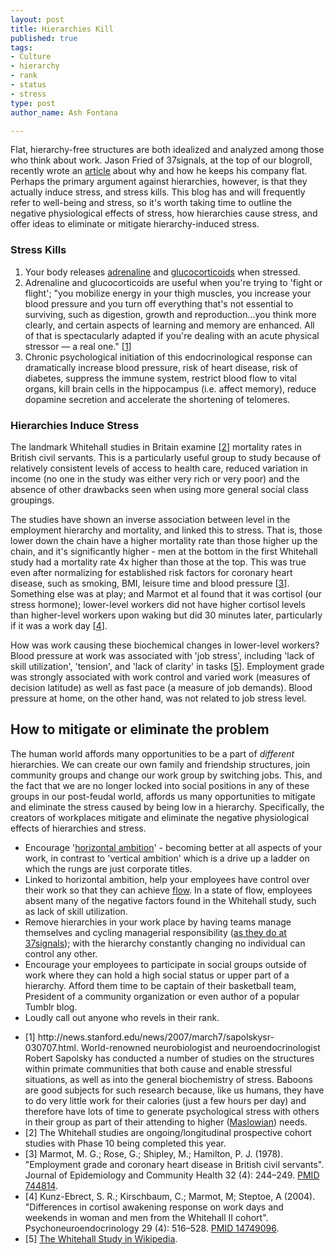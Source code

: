 ```yaml
--- 
layout: post
title: Hierarchies Kill
published: true
tags: 
- Culture
- hierarchy
- rank
- status
- stress
type: post
author_name: Ash Fontana

---
```

Flat, hierarchy-free structures are both idealized and analyzed among those who think about work. Jason Fried of 37signals, at the top of our blogroll, recently wrote an <a href="http://www.inc.com/magazine/20110401/jason-fried-why-i-run-a-flat-company.html">article</a> about why and how he keeps his company flat. Perhaps the primary argument against hierarchies, however, is that they actually induce stress, and stress kills. This blog has and will frequently refer to well-being and stress, so it's worth taking time to outline the negative physiological effects of stress, how hierarchies cause stress, and offer ideas to eliminate or mitigate hierarchy-induced stress.

<h3>Stress Kills</h3>
<ol>
	<li>Your body releases <a href="http://en.wikipedia.org/wiki/Epinephrine">adrenaline</a> and <a href="http://en.wikipedia.org/wiki/Glucocorticoid">glucocorticoids</a> when stressed.</li>
	<li>Adrenaline and glucocorticoids are useful when you're trying to 'fight or flight'; "you mobilize energy in your thigh muscles, you increase your blood pressure and you turn off everything that's not essential to surviving, such as digestion, growth and reproduction...you think more clearly, and certain aspects of learning and memory are enhanced. All of that is spectacularly adapted if you're dealing with an acute physical stressor — a real one." [<a href="#footnote-1">1</a>]</li>
	<li>Chronic psychological initiation of this endocrinological response can dramatically increase blood pressure, risk of heart disease, risk of diabetes, suppress the immune system, restrict blood flow to vital organs, kill brain cells in the hippocampus (i.e. affect memory), reduce dopamine secretion and accelerate the shortening of telomeres.</li>
</ol>
<h3>Hierarchies Induce Stress</h3>
The landmark Whitehall studies in Britain examine [<a href="#footnote-2">2</a>] mortality rates in British civil servants. This is a particularly useful group to study because of relatively consistent levels of access to health care, reduced variation in income (no one in the study was either very rich or very poor) and the absence of other drawbacks seen when using more general social class groupings.

The studies have shown an inverse association between level in the employment hierarchy and mortality, and linked this to stress. That is, those lower down the chain have a higher mortality rate than those higher up the chain, and it's significantly higher - men at the bottom in the first Whitehall study had a mortality rate 4x higher than those at the top. This was true even after normalizing for established risk factors for coronary heart disease, such as smoking, BMI, leisure time and blood pressure [<a href="#footnote-3">3</a>]. Something else was at play; and Marmot et al found that it was cortisol (our stress hormone); lower-level workers did not have higher cortisol levels than higher-level workers upon waking but did 30 minutes later, particularly if it was a work day [<a href="#footnote-4">4</a>].

How was work causing these biochemical changes in lower-level workers? Blood pressure at work was associated with 'job stress', including 'lack of skill utilization', 'tension', and 'lack of clarity' in tasks [<a href="#footnote-5">5</a>]. Employment grade was strongly associated with work control and varied work (measures of decision latitude) as well as fast pace (a measure of job demands). Blood pressure at home, on the other hand, was not related to job stress level.

How to mitigate or eliminate the problem
----------------------------------------

The human world affords many opportunities to be a part of <em>different</em> hierarchies. We can create our own family and friendship structures, join community groups and change our work group by switching jobs. This, and the fact that we are no longer locked into social positions in any of these groups in our post-feudal world, affords us many opportunities to mitigate and eliminate the stress caused by being low in a hierarchy. Specifically, the creators of workplaces mitigate and eliminate the negative physiological effects of hierarchies and stress.
<ul>
	<li>Encourage '<a href="http://www.inc.com/magazine/20110401/jason-fried-why-i-run-a-flat-company.html">horizontal ambition</a>' - becoming better at all aspects of your work, in contrast to 'vertical ambition' which is a drive up a ladder on which the rungs are just corporate titles.</li>
	<li>Linked to horizontal ambition, help your employees have control over their work so that they can achieve <a href="http://regardingwork.com/2011/07/07/five-minutes-to-lifelong-job-satisfaction/">flow</a>. In a state of flow, employees absent many of the negative factors found in the Whitehall study, such as lack of skill utilization.</li>
	<li>Remove hierarchies in your work place by having teams manage themselves and cycling managerial responsibility (<a href="http://www.inc.com/magazine/20110401/jason-fried-why-i-run-a-flat-company.html">as they do at 37signals</a>); with the hierarchy constantly changing no individual can control any other.</li>
	<li>Encourage your employees to participate in social groups outside of work where they can hold a high social status or upper part of a hierarchy. Afford them time to be captain of their basketball team, President of a community organization or even author of a popular Tumblr blog.</li>
	<li>Loudly call out anyone who revels in their rank.</li>
</ul>


<ul class="footnotes">
<li id="footnote-1">
[1] http://news.stanford.edu/news/2007/march7/sapolskysr-030707.html. World-renowned neurobiologist and neuroendocrinologist Robert Sapolsky has conducted a number of studies on the structures within primate communities that both cause and enable stressful situations, as well as into the general biochemistry of stress. Baboons are good subjects for such research because, like us humans, they have to do very little work for their calories (just a few hours per day) and therefore have lots of time to generate psychological stress with others in their group as part of their attending to higher (<a href="http://en.wikipedia.org/wiki/Maslow's_hierarchy_of_needs">Maslowian</a>) needs.
</li>
<li id="footnote-2">
[2] The Whitehall studies are ongoing/longitudinal prospective cohort studies with Phase 10 being completed this year.
</li>
<li id="footnote-3">
[3] Marmot, M. G.; Rose, G.; Shipley, M.; Hamilton, P. J. (1978). "Employment grade and coronary heart disease in British civil servants". Journal of Epidemiology and Community Health 32 (4): 244–249. <a href="http://www.ncbi.nlm.nih.gov/pubmed/744814">PMID 744814</a>.
</li>
<li id="footnote-4">
[4] Kunz-Ebrect, S. R.; Kirschbaum, C.; Marmot, M; Steptoe, A (2004). "Differences in cortisol awakening response on work days and weekends in woman and men from the Whitehall II cohort". Psychoneuroendocrinology 29 (4): 516–528. <a href="http://www.ncbi.nlm.nih.gov/pubmed/14749096">PMID 14749096</a>.
</li>
<li id="footnote-5">
[5] <a href="http://en.wikipedia.org/wiki/Whitehall_Study">The Whitehall Study in Wikipedia</a>.
</li>
</ul>
